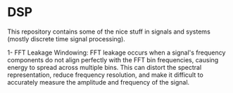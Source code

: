 # DSP
This repository contains some of the nice stuff in signals and systems (mostly discrete time signal processing).

1- FFT Leakage Windowing:
FFT leakage occurs when a signal's frequency components do not align perfectly with the FFT bin frequencies, causing energy to spread across multiple bins. This can distort the spectral representation, reduce frequency resolution, and make it difficult to accurately measure the amplitude and frequency of the signal.


